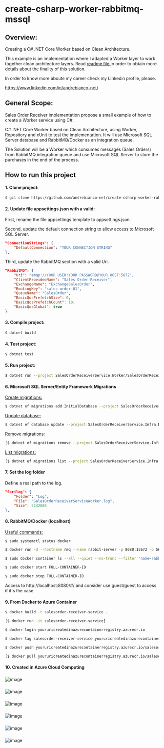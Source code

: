 # create-csharp-worker-rabbitmq-mssql

## Overview:
Creating a C# .NET Core Worker based on Clean Architecture.

This example is an implementation where I adapted a Worker layer to work together clean architecture layers. Read [readme file ](https://github.com/andrebianco-net/andrebianco-net#readme) in order to obtain more details about the finality of this solution.

In order to know more aboute my career check my Linkedin profile, please.

https://www.linkedin.com/in/andrebianco-net/

## General Scope:

Sales Order Receiver implementation propose a small example of how to create a Worker service using C#.

C# .NET Core Worker based on Clean Architecture, using Worker, Repository and xUnit to test the implementation. It will use Microsoft SQL Server database and RabbitMQ/Docker as an integration queue.  

The Solution will be a Worker which consumes messages (Sales Orders) from RabbitMQ integration queue and use Microsoft SQL Server to store the purchases in the end of the process.

## How to run this project

#### 1. Clone project:

```bash
$ git clone https://github.com/andrebianco-net/create-csharp-worker-rabbitmq-mssql.git
```

#### 2. Update file appsettings.json with a valid:

First, rename the file appsettings.template to appsettings.json.

Second, update the default connection string to allow access to Microsoft SQL Server.

```json
"ConnectionStrings": {
    "DefaultConnection": "YOUR CONNECTION STRING"
},
```

Third, update the RabbitMQ section with a valid Uri.

```json
"RabbitMQ": {
    "Uri": "amqp://YOUR USER:YOUR PASSWORD@YOUR HOST:5672",
    "ClientProvidedName": "Sales Order Receiver",
    "ExchangeName": "ExchangeSalesOrder",
    "RoutingKey": "sales-order-01",
    "QueueName": "SalesOrder",
    "BasicQosPrefetchSize": 0,
    "BasicQosPrefetchCount": 10,
    "BasicQosGlobal": true
}
```

#### 3. Compile project:

```bash
$ dotnet build
```

#### 4. Test project:

```bash
$ dotnet test
```

#### 5. Run project:

```bash
$ dotnet run --project SalesOrderReceiverService.Worker/SalesOrderReceiverService.Worker.csproj
```

#### 6. Microsoft SQL Server/Entity Framework Migrations

<ins>Create migrations:</ins>
```bash
$ dotnet ef migrations add InitialDatabase --project SalesOrderReceiverService.Infra.Data/SalesOrderReceiverService.Infra.Data.csproj --startup-project SalesOrderReceiverService.Worker/SalesOrderReceiverService.Worker.csproj [ --verbose ]
```

<ins>Update database:</ins>
```bash
$ dotnet ef database update --project SalesOrderReceiverService.Infra.Data/SalesOrderReceiverService.Infra.Data.csproj --startup-project SalesOrderReceiverService.Worker/SalesOrderReceiverService.Worker.csproj [ --verbose ]
```

<ins>Remove migrations:</ins>
```bash
[$ dotnet ef migrations remove --project SalesOrderReceiverService.Infra.Data/SalesOrderReceiverService.Infra.Data.csproj --startup-project SalesOrderReceiverService.Worker/SalesOrderReceiverService.Worker.csproj] [ --verbose ]
```

<ins>List migrations:</ins>
```bash
[$ dotnet ef migrations list --project SalesOrderReceiverService.Infra.Data/SalesOrderReceiverService.Infra.Data.csproj --startup-project SalesOrderReceiverService.Worker/SalesOrderReceiverService.Worker.csproj] [ --verbose ]
```

#### 7. Set the log folder

Define a real path to the log.

```json
"Serilog": {
    "Folder": "Log",
    "File": "SalesOrderReceiverServiceWorker.log",
    "Size": 5242880
},
```

#### 8. RabbitMQ/Docker (localhost)

<ins>Useful commands:</ins>

```bash
$ sudo systemctl status docker
```

```bash
$ docker run -d --hostname rmq --name rabbit-server -p 8080:15672 -p 5672:5672 rabbitmq:3-management
```

```bash
$ sudo docker container ls --all --quiet --no-trunc --filter "name=rabbit-server"
```

```bash
$ sudo docker start FULL-CONTAINER-ID
```

```bash
$ sudo docker stop FULL-CONTAINER-ID
```

Access to http://localhost:8080/#/ and consider use guest/guest to access if it's the case

#### 9. From Docker to Azure Container

```bash
$ docker build -t salesorder-receiver-service .
```

```bash
[$ docker run -it salesorder-receiver-service]
```

```bash
$ docker login youruricreatedinazurecontainerregistry.azurecr.io
```

```bash
$ docker tag salesorder-receiver-service youruricreatedinazurecontainerregistry.azurecr.io/salesorder-receiver-service
```

```bash
$ docker push youruricreatedinazurecontainerregistry.azurecr.io/salesorder-receiver-service
```

```bash
[$ docker pull youruricreatedinazurecontainerregistry.azurecr.io/salesorder-receiver-service]
```

#### 10. Created in Azure Cloud Computing

###
![image](https://github.com/andrebianco-net/create-csharp-worker-rabbitmq-mssql/assets/453193/01a8c500-744e-48d5-b4c8-f530f021e5c8)

###
![image](https://github.com/andrebianco-net/create-csharp-worker-rabbitmq-mssql/assets/453193/a62d382d-231f-41cf-aac9-36f744e10a88)

###
![image](https://github.com/andrebianco-net/create-csharp-worker-rabbitmq-mssql/assets/453193/47939540-30fd-45bc-9197-27e4ca18c25f)

###
![image](https://github.com/andrebianco-net/create-csharp-worker-rabbitmq-mssql/assets/453193/9288e591-ad2e-43e6-ab04-48adbbdcccdf)

###
![image](https://github.com/andrebianco-net/create-csharp-worker-rabbitmq-mongodb/assets/453193/b965fae7-422f-40c7-ab0d-2070f2922fb9)

###
![image](https://github.com/andrebianco-net/create-csharp-worker-rabbitmq-mongodb/assets/453193/b824813c-9b2c-4ded-9e17-369ca77e26e0)
